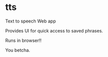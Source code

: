 # tts
Text to speech Web app

Provides UI for quick access to saved phrases.

Runs in browser!!

You betcha.  
